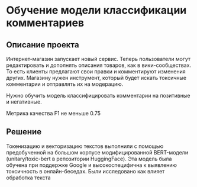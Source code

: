 # Обучение модели классификации комментариев

## Описание проекта

Интернет-магазин запускает новый сервис. Теперь пользователи могут редактировать и дополнять описания товаров, как в вики-сообществах. То есть клиенты предлагают свои правки и комментируют изменения других. Магазину нужен инструмент, который будет искать токсичные комментарии и отправлять их на модерацию.

Нужно обучить модель классифицировать комментарии на позитивные и негативные.

Метрика качества F1 не меньше 0.75

## Решение

Токенизацию и векторизацию текстов выполнили с помощью предобученной на большом корпусе модифицированной BERT-модели (unitary/toxic-bert в репозитории HuggingFace). Эта модель была обучена при поддержке Google и высокоспецифична к выявлению токсичность в онлайн-беседах. Были исследовано как влияет обработка текста 
